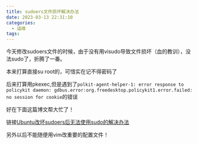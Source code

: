 ```yaml
---
title: sudoers文件损坏解决办法
date: 2023-03-13 22:31:10
categories:
  - 运维
tags:
---
```


今天修改sudoers文件的时候，由于没有用visudo导致文件损坏（血的教训），没法sudo了，折腾了一番。

本来打算直接su root的，可惜实在记不得密码了

后来打算用pkexec,但是遇到了`polkit-agent-helper-1: error response to policykit daemon: gdbus.error:org.freedesktop.policykit1.error.failed: no session for cookie`的错误

好在下面这篇博文帮大忙了！

链接[Ubuntu改坏sudoers后无法使用sudo的解决办法
](https://www.cnblogs.com/wayneliu007/p/10321542.html)

另外以后不能随便用vim改重要的配置文件！
